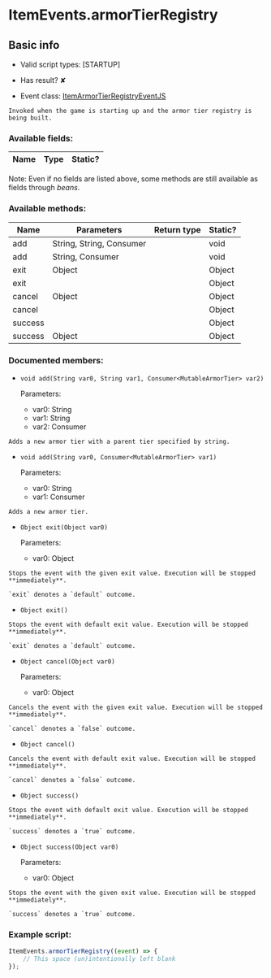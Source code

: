 # ItemEvents.armorTierRegistry

## Basic info

- Valid script types: [STARTUP]

- Has result? ✘

- Event class: [ItemArmorTierRegistryEventJS](https://github.com/KubeJS-Mods/KubeJS/tree/2001/common/src/main/java/dev/latvian/mods/kubejs/item/custom/ItemArmorTierRegistryEventJS.java)

```
Invoked when the game is starting up and the armor tier registry is being built.
```

### Available fields:

| Name | Type | Static? |
| ---- | ---- | ------- |

Note: Even if no fields are listed above, some methods are still available as fields through *beans*.

### Available methods:

| Name | Parameters | Return type | Static? |
| ---- | ---------- | ----------- | ------- |
| add | String, String, Consumer<MutableArmorTier> |  | void | ✘ |
| add | String, Consumer<MutableArmorTier> |  | void | ✘ |
| exit | Object |  | Object | ✘ |
| exit |  |  | Object | ✘ |
| cancel | Object |  | Object | ✘ |
| cancel |  |  | Object | ✘ |
| success |  |  | Object | ✘ |
| success | Object |  | Object | ✘ |


### Documented members:

- `void add(String var0, String var1, Consumer<MutableArmorTier> var2)`

  Parameters:
  - var0: String
  - var1: String
  - var2: Consumer<MutableArmorTier>

```
Adds a new armor tier with a parent tier specified by string.
```

- `void add(String var0, Consumer<MutableArmorTier> var1)`

  Parameters:
  - var0: String
  - var1: Consumer<MutableArmorTier>

```
Adds a new armor tier.
```

- `Object exit(Object var0)`

  Parameters:
  - var0: Object

```
Stops the event with the given exit value. Execution will be stopped **immediately**.

`exit` denotes a `default` outcome.
```

- `Object exit()`
```
Stops the event with default exit value. Execution will be stopped **immediately**.

`exit` denotes a `default` outcome.
```

- `Object cancel(Object var0)`

  Parameters:
  - var0: Object

```
Cancels the event with the given exit value. Execution will be stopped **immediately**.

`cancel` denotes a `false` outcome.
```

- `Object cancel()`
```
Cancels the event with default exit value. Execution will be stopped **immediately**.

`cancel` denotes a `false` outcome.
```

- `Object success()`
```
Stops the event with default exit value. Execution will be stopped **immediately**.

`success` denotes a `true` outcome.
```

- `Object success(Object var0)`

  Parameters:
  - var0: Object

```
Stops the event with the given exit value. Execution will be stopped **immediately**.

`success` denotes a `true` outcome.
```



### Example script:

```js
ItemEvents.armorTierRegistry((event) => {
	// This space (un)intentionally left blank
});
```

